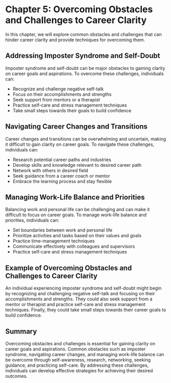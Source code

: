 Chapter 5: Overcoming Obstacles and Challenges to Career Clarity
================================================================

In this chapter, we will explore common obstacles and challenges that can hinder career clarity and provide techniques for overcoming them.

Addressing Imposter Syndrome and Self-Doubt
-------------------------------------------

Imposter syndrome and self-doubt can be major obstacles to gaining clarity on career goals and aspirations. To overcome these challenges, individuals can:

* Recognize and challenge negative self-talk
* Focus on their accomplishments and strengths
* Seek support from mentors or a therapist
* Practice self-care and stress management techniques
* Take small steps towards their goals to build confidence

Navigating Career Changes and Transitions
-----------------------------------------

Career changes and transitions can be overwhelming and uncertain, making it difficult to gain clarity on career goals. To navigate these challenges, individuals can:

* Research potential career paths and industries
* Develop skills and knowledge relevant to desired career path
* Network with others in desired field
* Seek guidance from a career coach or mentor
* Embrace the learning process and stay flexible

Managing Work-Life Balance and Priorities
-----------------------------------------

Balancing work and personal life can be challenging and can make it difficult to focus on career goals. To manage work-life balance and priorities, individuals can:

* Set boundaries between work and personal life
* Prioritize activities and tasks based on their values and goals
* Practice time-management techniques
* Communicate effectively with colleagues and supervisors
* Practice self-care and stress management techniques

Example of Overcoming Obstacles and Challenges to Career Clarity
----------------------------------------------------------------

An individual experiencing imposter syndrome and self-doubt might begin by recognizing and challenging negative self-talk and focusing on their accomplishments and strengths. They could also seek support from a mentor or therapist and practice self-care and stress management techniques. Finally, they could take small steps towards their career goals to build confidence.

Summary
-------

Overcoming obstacles and challenges is essential for gaining clarity on career goals and aspirations. Common obstacles such as imposter syndrome, navigating career changes, and managing work-life balance can be overcome through self-awareness, research, networking, seeking guidance, and practicing self-care. By addressing these challenges, individuals can develop effective strategies for achieving their desired outcomes.


